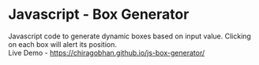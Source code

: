 # Javascript - Box Generator
Javascript code to generate dynamic boxes based on input value. Clicking on each box will alert its position.  
Live Demo - https://chiragobhan.github.io/js-box-generator/
